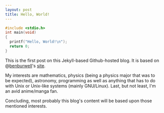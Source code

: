 ```yaml
---
layout: post
title: Hello, World!
---
```

```C
#include <stdio.h>
int main(void)
{
  printf("Hello, World!\n");
  return 0;
}
```
This is the first post on this Jekyll-based Github-hosted blog.
It is based on @[benburwell][]'s [site][].

My interests are mathematics, physics (being a physics major that was to be expected),
astronomy, programming as well as anything that has to do with Unix or Unix-like systems (mainly GNU/Linux).
Last, but not least, I'm an avid anime/manga fan.

Concluding, most probably this blog's content will be based upon those mentioned interests.

[benburwell]: https://github.com/benburwell
[site]: https://github.com/benburwell/benburwell.github.io
